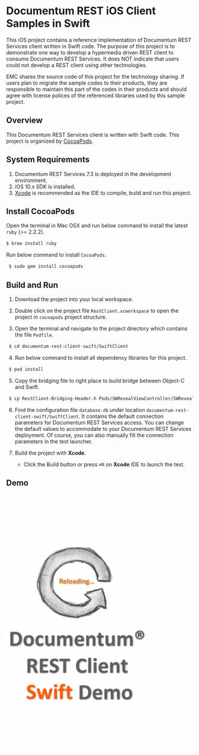 Documentum REST iOS Client Samples in Swift
=========

This iOS project contains a reference implementation of Documentum REST Services client written in Swift code. The
purpose of this project is to demonstrate one way to develop a hypermedia driven REST client to consume Documentum
REST Services. It does NOT indicate that users could not develop a REST client using other technologies.

EMC shares the source code of this project for the technology sharing. If users plan to migrate the sample codes to their
products, they are responsible to maintain this part of the codes in their products and should agree with license polices
of the referenced libraries used by this sample project.


## Overview
This Documentum REST Services client is written with Swift code. This project is organized by [CocoaPods](https://cocoapods.org/).

## System Requirements
1. Documentum REST Services 7.3 is deployed in the development environment.
2. iOS 10.x SDK is installed.
3. [Xcode](https://developer.apple.com/xcode/) is recommended as the IDE to compile, build and run this project.

## Install CocoaPods
Open the terminal in Mac OSX and run below command to install the latest `ruby` (>= 2.2.2).
```sh
$ brew install ruby
```

Run below command to install `CocoaPods`.
```sh
 $ sudo gem install cocoapods
```

## Build and Run
1. Download the project into your local workspace.

2. Double click on the project file `RestClient.xcworkspace` to open the project in `cocoapods` project structure.

3. Open the terminal and navigate to the project directory which contains the file `Podfile`.
```sh
 $ cd documentum-rest-client-swift/SwiftClient
```

4. Run below command to install all dependency libraries for this project.
```sh
 $ pod install
```

5. Copy the bridging file to right place to build bridge between Object-C and Swift.
```sh
 $ cp RestClient-Bridging-Header.h Pods/SWRevealViewController/SWRevealViewController/
```

6. Find the configuration file `database.db` under location `documentum-rest-client-swift/SwiftClient`. It contains the
default connection parameters for Documentum REST Services access. You can change the default values to accommodate to your
Documentum REST Services deployment. Of course, you can also manually fill the connection parameters in the test launcher.

7. Build the project with **Xcode**.
	* Click the Build button or press `⌘R` on **Xcode** IDE to launch the test.

## Demo

<img src="demo/swift-demo.gif" width="376">
